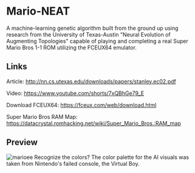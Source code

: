 # Mario-NEAT
A machine-learning genetic algorithm built from the ground up using research from
the University of Texas-Austin "Neural Evolution of Augmenting Topologies" capable
of playing and completing a real Super Mario Bros 1-1 ROM utilizing the FCEUX64
emulator.

## Links
Article: http://nn.cs.utexas.edu/downloads/papers/stanley.ec02.pdf

Video: https://www.youtube.com/shorts/7xQBhGe79_E

Download FCEUX64: https://fceux.com/web/download.html

Super Mario Bros RAM Map: https://datacrystal.romhacking.net/wiki/Super_Mario_Bros.:RAM_map

## Preview
![marioee](https://user-images.githubusercontent.com/35881688/169942861-76ec5247-38f0-4b52-9e7e-9728a40578c2.gif)
Recognize the colors? The color palette for the AI visuals was taken from Nintendo's failed console, the Virtual Boy.